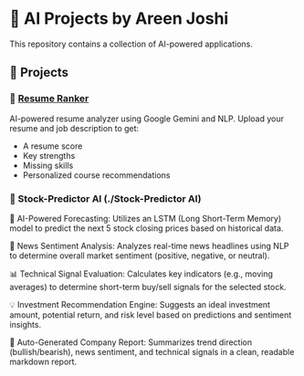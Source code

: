 # 🤖 AI Projects by Areen Joshi

This repository contains a collection of AI-powered applications.

## 📁 Projects

### 📄 [Resume Ranker](./Resume-Ranker)
AI-powered resume analyzer using Google Gemini and NLP. Upload your resume and job description to get:
- A resume score
- Key strengths
- Missing skills
- Personalized course recommendations


### 📄 Stock-Predictor AI (./Stock-Predictor AI)
🔮 AI-Powered Forecasting:
Utilizes an LSTM (Long Short-Term Memory) model to predict the next 5 stock closing prices based on historical data.

📰 News Sentiment Analysis:
Analyzes real-time news headlines using NLP to determine overall market sentiment (positive, negative, or neutral).

📊 Technical Signal Evaluation:
Calculates key indicators (e.g., moving averages) to determine short-term buy/sell signals for the selected stock.

💡 Investment Recommendation Engine:
Suggests an ideal investment amount, potential return, and risk level based on predictions and sentiment insights.

📄 Auto-Generated Company Report:
Summarizes trend direction (bullish/bearish), news sentiment, and technical signals in a clean, readable markdown report.